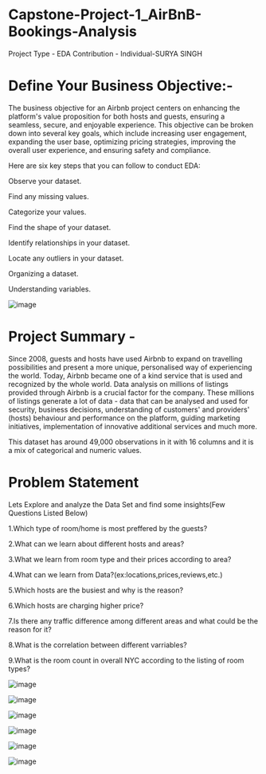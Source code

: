 # Capstone-Project-1_AirBnB-Bookings-Analysis
Project Type - EDA
Contribution - Individual-SURYA SINGH

# Define Your Business Objective:-

The business objective for an Airbnb project centers on enhancing the platform's value proposition for both hosts and guests, ensuring a seamless, secure, and enjoyable experience. This objective can be broken down into several key goals, which include increasing user engagement, expanding the user base, optimizing pricing strategies, improving the overall user experience, and ensuring safety and compliance.

Here are six key steps that you can follow to conduct EDA:

Observe your dataset.

Find any missing values.

Categorize your values.

Find the shape of your dataset.

Identify relationships in your dataset.

Locate any outliers in your dataset.

Organizing a dataset.

Understanding variables.

![image](https://github.com/surya333356/Capstone-Project-1_AirBnBb-Bookings-Analysis/assets/171321317/feb84554-a073-4fa9-9cf7-100f0a7d137a)

# Project Summary -

Since 2008, guests and hosts have used Airbnb to expand on travelling possibilities and present a more unique, personalised way of experiencing the world. Today, Airbnb became one of a kind service that is used and recognized by the whole world. Data analysis on millions of listings provided through Airbnb is a crucial factor for the company. These millions of listings generate a lot of data - data that can be analysed and used for security, business decisions, understanding of customers' and providers' (hosts) behaviour and performance on the platform, guiding marketing initiatives, implementation of innovative additional services and much more.

This dataset has around 49,000 observations in it with 16 columns and it is a mix of categorical and numeric values.

# Problem Statement

Lets Explore and analyze the Data Set and find some insights(Few Questions Listed Below)

1.Which type of room/home is most preffered by the guests?

2.What can we learn about different hosts and areas?

3.What we learn from room type and their prices according to area?

4.What can we learn from Data?(ex:locations,prices,reviews,etc.)

5.Which hosts are the busiest and why is the reason?

6.Which hosts are charging higher price?

7.Is there any traffic difference among different areas and what could be the reason for it?

8.What is the correlation between different varriables?

9.What is the room count in overall NYC according to the listing of room types?

![image](https://github.com/user-attachments/assets/cc3d809f-32c0-4e25-a064-38f314c8c74b)

![image](https://github.com/user-attachments/assets/1e2c2539-c74d-434f-8969-bbe3143d3ff0)

![image](https://github.com/user-attachments/assets/5063d29e-99f8-44f7-ba08-faf48c6be84a)

![image](https://github.com/user-attachments/assets/2c81a802-57d8-429d-b085-11ac9bb7ed29)

![image](https://github.com/user-attachments/assets/e253c25b-c4cb-49cb-b0ad-ca61cad1bcf0)

![image](https://github.com/user-attachments/assets/9fbc7174-5fd9-459c-bd35-86c3897f54ba)








